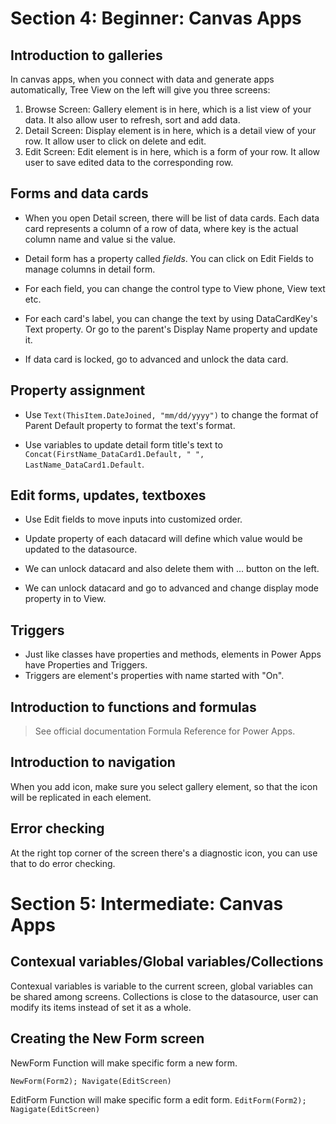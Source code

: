 # Section 4: Beginner: Canvas Apps

## Introduction to galleries

In canvas apps, when you connect with data and generate apps automatically, Tree View on the left will give you three screens:

1. Browse Screen: Gallery element is in here, which is a list view of your data. It also allow user to refresh, sort and add data.
2. Detail Screen: Display element is in here, which is a detail view of your row. It allow user to click on delete and edit.
3. Edit Screen: Edit element is in here, which is a form of your row. It allow user to save edited data to the corresponding row.

## Forms and data cards

- When you open Detail screen, there will be list of data cards. Each data card represents a column of a row of data, where key is the actual column name and value si the value.

- Detail form has a property called _fields_. You can click on Edit Fields to manage columns in detail form.

- For each field, you can change the control type to View phone, View text etc.

- For each card's label, you can change the text by using DataCardKey's Text property. Or go to the parent's Display Name property and update it.

- If data card is locked, go to advanced and unlock the data card.

## Property assignment

- Use `Text(ThisItem.DateJoined, "mm/dd/yyyy")` to change the format of Parent Default property to format the text's format.

- Use variables to update detail form title's text to `Concat(FirstName_DataCard1.Default, " ", LastName_DataCard1.Default`.

## Edit forms, updates, textboxes

- Use Edit fields to move inputs into customized order.

- Update property of each datacard will define which value would be updated to the datasource.

- We can unlock datacard and also delete them with ... button on the left.

- We can unlock datacard and go to advanced and change display mode property in to View.

## Triggers

- Just like classes have properties and methods, elements in Power Apps have Properties and Triggers.
- Triggers are element's properties with name started with "On".

## Introduction to functions and formulas

> See official documentation Formula Reference for Power Apps.

## Introduction to navigation

When you add icon, make sure you select gallery element, so that the icon will be replicated in each element.

## Error checking

At the right top corner of the screen there's a diagnostic icon, you can use that to do error checking.

# Section 5: Intermediate: Canvas Apps

## Contexual variables/Global variables/Collections

Contexual variables is variable to the current screen, global variables can be shared among screens. Collections is close to the datasource, user can modify its items instead of set it as a whole.

## Creating the New Form screen

NewForm Function will make specific form a new form.

`NewForm(Form2); Navigate(EditScreen)`

EditForm Function will make specific form a edit form.
`EditForm(Form2); Nagigate(EditScreen)`
